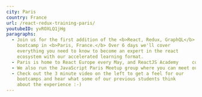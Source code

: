 ```yaml
---
city: Paris
country: France
url: /react-redux-training-paris/
youtubeID: yvROXLQ1jHg
paragraphs:
  - Join us for the first addition of the <b>React, Redux, GraphQL</b>
    bootcamp in <b>Paris, France.</b> Over 6 days we'll cover
    everything you need to know to become an expert in the react
    ecosystem with our accelerated learning format.
  - Paris is home to React Europe every May, and ReactJS Academy     coaches and team members will be there! Let us know if you want to have a chat to us during the React Europe conference, we'd love to answer your questions!
  - We also run the JavaScript Paris Meetup group where you can meet our coaches and experience one of our hands-on workshops, it'd be great to see you in the next one!
  - Check out the 3 minute video on the left to get a feel for our
    bootcamps and hear what some of our previous students think
    about the experience :-)
---
```

